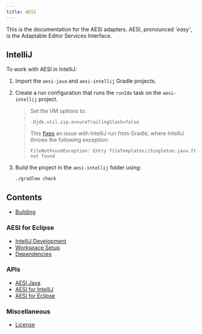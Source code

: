 ```yaml
---
title: AESI
---
```


This is the documentation for the AESI adapters. AESI, pronounced _'easy'_,
is the Adaptable Editor Services Interface.

## IntelliJ
To work with AESI in IntelliJ:

1.  Import the `aesi-java` and `aesi-intellij` Gradle projects.
2.  Create a run configuration that runs the `runIde` task on the `aesi-intellij` project.

    > Set the VM options to:
    >
    >     -Djdk.util.zip.ensureTrailingSlash=false
    >
    > This [fixes](https://youtrack.jetbrains.com/issue/IDEA-177278#comment=27-2373201)
    > an issue with IntelliJ run from Gradle, where IntelliJ throws the
    > following exception:
    > 
    >     FileNotFoundException: Entry fileTemplates//Singleton.java.ft not found
3.  Build the project in the `aesi-intellij` folder using:

        ./gradlew check


## Contents

- [Building](building.md)

### AESI for Eclipse
- [IntelliJ Development](intellij-development.md)
- [Workspace Setup](eclipse-workspace-setup.md)
- [Dependencies](eclipse-dependencies.md)

### APIs
- [AESI Java](aesi-java/index.md)
- [AESI for IntelliJ](aesi-intellij/index.md)
- [AESI for Eclipse](aesi-eclipse/index.md)

### Miscellaneous
- [License](license.md)



